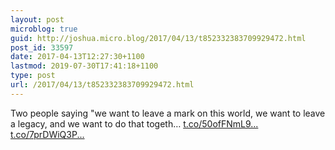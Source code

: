 ```yaml
---
layout: post
microblog: true
guid: http://joshua.micro.blog/2017/04/13/t852332383709929472.html
post_id: 33597
date: 2017-04-13T12:27:30+1100
lastmod: 2019-07-30T17:41:18+1100
type: post
url: /2017/04/13/t852332383709929472.html
---
```

Two people saying "we want to leave a mark on this world, we want to leave a legacy, and we want to do that togeth… [t.co/50ofFNmL9...](https://t.co/50ofFNmL9W) [t.co/7prDWiQ3P...](https://t.co/7prDWiQ3PK)
